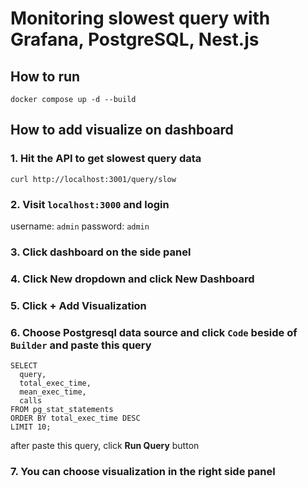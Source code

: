 # Monitoring slowest query with Grafana, PostgreSQL, Nest.js

## How to run
```
docker compose up -d --build
```

## How to add visualize on dashboard

### 1. Hit the API to get slowest query data
```
curl http://localhost:3001/query/slow
```
### 2. Visit `localhost:3000` and login

username: `admin`
password: `admin`

### 3. Click dashboard on the side panel

### 4. Click **New** dropdown and click New Dashboard

### 5. Click **+ Add Visualization**

### 6. Choose Postgresql data source and click `Code` beside of `Builder` and paste this query

```
SELECT
  query,
  total_exec_time,
  mean_exec_time,
  calls
FROM pg_stat_statements
ORDER BY total_exec_time DESC
LIMIT 10;
```

after paste this query, click **Run Query** button

### 7. You can choose visualization in the right side panel


